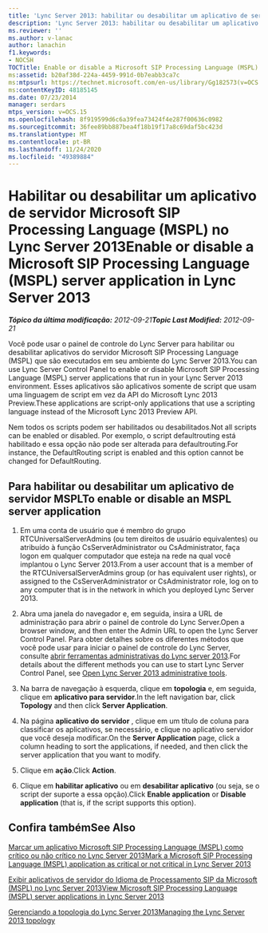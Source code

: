```yaml
---
title: 'Lync Server 2013: habilitar ou desabilitar um aplicativo de servidor Microsoft SIP Processing Language (MSPL)'
description: 'Lync Server 2013: habilitar ou desabilitar um aplicativo de servidor Microsoft SIP Processing Language (MSPL).'
ms.reviewer: ''
ms.author: v-lanac
author: lanachin
f1.keywords:
- NOCSH
TOCTitle: Enable or disable a Microsoft SIP Processing Language (MSPL) server application
ms:assetid: b20af38d-224a-4459-991d-0b7eabb3ca7c
ms:mtpsurl: https://technet.microsoft.com/en-us/library/Gg182573(v=OCS.15)
ms:contentKeyID: 48185145
ms.date: 07/23/2014
manager: serdars
mtps_version: v=OCS.15
ms.openlocfilehash: 8f919599d6c6a39fea73424f4e287f00636c0982
ms.sourcegitcommit: 36fee89bb887bea4f18b19f17a8c69daf5bc423d
ms.translationtype: MT
ms.contentlocale: pt-BR
ms.lasthandoff: 11/24/2020
ms.locfileid: "49389884"
---
```

# <a name="enable-or-disable-a-microsoft-sip-processing-language-mspl-server-application-in-lync-server-2013"></a><span data-ttu-id="8350f-103">Habilitar ou desabilitar um aplicativo de servidor Microsoft SIP Processing Language (MSPL) no Lync Server 2013</span><span class="sxs-lookup"><span data-stu-id="8350f-103">Enable or disable a Microsoft SIP Processing Language (MSPL) server application in Lync Server 2013</span></span>

<div data-xmlns="http://www.w3.org/1999/xhtml">

<div class="topic" data-xmlns="http://www.w3.org/1999/xhtml" data-msxsl="urn:schemas-microsoft-com:xslt" data-cs="https://msdn.microsoft.com/">

<div data-asp="https://msdn2.microsoft.com/asp">



</div>

<div id="mainSection">

<div id="mainBody"><span data-ttu-id="8350f-104">

<span> </span></span><span class="sxs-lookup"><span data-stu-id="8350f-104">

<span> </span></span></span>

<span data-ttu-id="8350f-105">_**Tópico da última modificação:** 2012-09-21_</span><span class="sxs-lookup"><span data-stu-id="8350f-105">_**Topic Last Modified:** 2012-09-21_</span></span>

<span data-ttu-id="8350f-106">Você pode usar o painel de controle do Lync Server para habilitar ou desabilitar aplicativos do servidor Microsoft SIP Processing Language (MSPL) que são executados em seu ambiente do Lync Server 2013.</span><span class="sxs-lookup"><span data-stu-id="8350f-106">You can use Lync Server Control Panel to enable or disable Microsoft SIP Processing Language (MSPL) server applications that run in your Lync Server 2013 environment.</span></span> <span data-ttu-id="8350f-107">Esses aplicativos são aplicativos somente de script que usam uma linguagem de script em vez da API do Microsoft Lync 2013 Preview.</span><span class="sxs-lookup"><span data-stu-id="8350f-107">These applications are script-only applications that use a scripting language instead of the Microsoft Lync 2013 Preview API.</span></span>

<span data-ttu-id="8350f-108">Nem todos os scripts podem ser habilitados ou desabilitados.</span><span class="sxs-lookup"><span data-stu-id="8350f-108">Not all scripts can be enabled or disabled.</span></span> <span data-ttu-id="8350f-109">Por exemplo, o script defaultrouting está habilitado e essa opção não pode ser alterada para defaultrouting.</span><span class="sxs-lookup"><span data-stu-id="8350f-109">For instance, the DefaultRouting script is enabled and this option cannot be changed for DefaultRouting.</span></span>

<div>

## <a name="to-enable-or-disable-an-mspl-server-application"></a><span data-ttu-id="8350f-110">Para habilitar ou desabilitar um aplicativo de servidor MSPL</span><span class="sxs-lookup"><span data-stu-id="8350f-110">To enable or disable an MSPL server application</span></span>

1.  <span data-ttu-id="8350f-111">Em uma conta de usuário que é membro do grupo RTCUniversalServerAdmins (ou tem direitos de usuário equivalentes) ou atribuído à função CsServerAdministrator ou CsAdministrator, faça logon em qualquer computador que esteja na rede na qual você implantou o Lync Server 2013.</span><span class="sxs-lookup"><span data-stu-id="8350f-111">From a user account that is a member of the RTCUniversalServerAdmins group (or has equivalent user rights), or assigned to the CsServerAdministrator or CsAdministrator role, log on to any computer that is in the network in which you deployed Lync Server 2013.</span></span>

2.  <span data-ttu-id="8350f-112">Abra uma janela do navegador e, em seguida, insira a URL de administração para abrir o painel de controle do Lync Server.</span><span class="sxs-lookup"><span data-stu-id="8350f-112">Open a browser window, and then enter the Admin URL to open the Lync Server Control Panel.</span></span> <span data-ttu-id="8350f-113">Para obter detalhes sobre os diferentes métodos que você pode usar para iniciar o painel de controle do Lync Server, consulte [abrir ferramentas administrativas do Lync server 2013](lync-server-2013-open-lync-server-administrative-tools.md).</span><span class="sxs-lookup"><span data-stu-id="8350f-113">For details about the different methods you can use to start Lync Server Control Panel, see [Open Lync Server 2013 administrative tools](lync-server-2013-open-lync-server-administrative-tools.md).</span></span>

3.  <span data-ttu-id="8350f-114">Na barra de navegação à esquerda, clique em **topologia** e, em seguida, clique em **aplicativo para servidor**.</span><span class="sxs-lookup"><span data-stu-id="8350f-114">In the left navigation bar, click **Topology** and then click **Server Application**.</span></span>

4.  <span data-ttu-id="8350f-115">Na página **aplicativo do servidor** , clique em um título de coluna para classificar os aplicativos, se necessário, e clique no aplicativo servidor que você deseja modificar.</span><span class="sxs-lookup"><span data-stu-id="8350f-115">On the **Server Application** page, click a column heading to sort the applications, if needed, and then click the server application that you want to modify.</span></span>

5.  <span data-ttu-id="8350f-116">Clique em **ação**.</span><span class="sxs-lookup"><span data-stu-id="8350f-116">Click **Action**.</span></span>

6.  <span data-ttu-id="8350f-117">Clique em **habilitar aplicativo** ou em **desabilitar aplicativo** (ou seja, se o script der suporte a essa opção).</span><span class="sxs-lookup"><span data-stu-id="8350f-117">Click **Enable application** or **Disable application** (that is, if the script supports this option).</span></span>

</div>

<div>

## <a name="see-also"></a><span data-ttu-id="8350f-118">Confira também</span><span class="sxs-lookup"><span data-stu-id="8350f-118">See Also</span></span>


[<span data-ttu-id="8350f-119">Marcar um aplicativo Microsoft SIP Processing Language (MSPL) como crítico ou não crítico no Lync Server 2013</span><span class="sxs-lookup"><span data-stu-id="8350f-119">Mark a Microsoft SIP Processing Language (MSPL) application as critical or not critical in Lync Server 2013</span></span>](lync-server-2013-mark-a-microsoft-sip-processing-language-mspl-application-as-critical-or-not-critical.md)  


[<span data-ttu-id="8350f-120">Exibir aplicativos de servidor do Idioma de Processamento SIP da Microsoft (MSPL) no Lync Server 2013</span><span class="sxs-lookup"><span data-stu-id="8350f-120">View Microsoft SIP Processing Language (MSPL) server applications in Lync Server 2013</span></span>](lync-server-2013-view-microsoft-sip-processing-language-mspl-server-applications.md)  


[<span data-ttu-id="8350f-121">Gerenciando a topologia do Lync Server 2013</span><span class="sxs-lookup"><span data-stu-id="8350f-121">Managing the Lync Server 2013 topology</span></span>](lync-server-2013-managing-the-lync-server-topology.md)  
  

<span data-ttu-id="8350f-122"></div>

</div>

<span> </span>

</div>

</div>

</span><span class="sxs-lookup"><span data-stu-id="8350f-122"></div>

</div>

<span> </span>

</div>

</div>

</span></span></div>

